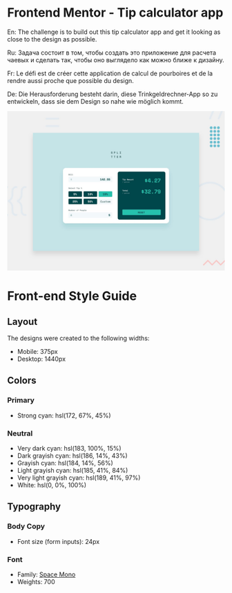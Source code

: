 # Frontend Mentor - Tip calculator app

En: The challenge is to build out this tip calculator app and get it looking as close to the design as possible.

Ru: Задача состоит в том, чтобы создать это приложение для расчета чаевых и сделать так, чтобы оно выглядело как можно ближе к дизайну.

Fr: Le défi est de créer cette application de calcul de pourboires et de la rendre aussi proche que possible du design.

De: Die Herausforderung besteht darin, diese Trinkgeldrechner-App so zu entwickeln, dass sie dem Design so nahe wie möglich kommt.

![Design preview for the Tip calculator app coding challenge](./design/desktop-preview.jpg)

# Front-end Style Guide

## Layout

The designs were created to the following widths:

-   Mobile: 375px
-   Desktop: 1440px

## Colors

### Primary

-   Strong cyan: hsl(172, 67%, 45%)

### Neutral

-   Very dark cyan: hsl(183, 100%, 15%)
-   Dark grayish cyan: hsl(186, 14%, 43%)
-   Grayish cyan: hsl(184, 14%, 56%)
-   Light grayish cyan: hsl(185, 41%, 84%)
-   Very light grayish cyan: hsl(189, 41%, 97%)
-   White: hsl(0, 0%, 100%)

## Typography

### Body Copy

-   Font size (form inputs): 24px

### Font

-   Family: [Space Mono](https://fonts.google.com/specimen/Space+Mono)
-   Weights: 700
